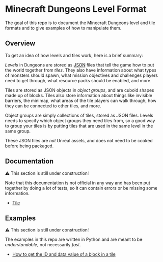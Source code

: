 # Minecraft Dungeons Level Format

The goal of this repo is to document the Minecraft Dungeons level and tile formats and to give examples of how to manipulate them.

## Overview

To get an idea of how levels and tiles work, here is a brief summary:

*Levels* in Dungeons are stored as [JSON](https://www.json.org/json-en.html) files that tell the game how to put the world together from *tiles*. They also have information about what types of monsters should spawn, what mission objectives and challenges players need to get through, what resource packs should be enabled, and more.

Tiles are stored as JSON objects in *object groups*, and are cuboid shapes made up of blocks. Tiles also store information about things like invisible barriers, the minimap, what areas of the tile players can walk through, how they can be connected to other tiles, and more.

Object groups are simply collections of tiles, stored as JSON files. Levels needs to specify which object groups they need tiles from, so a good way to group your tiles is by putting tiles that are used in the same level in the same group.

These JSON files are *not* Unreal assets, and does not need to be cooked before being packaged.

## Documentation

:warning: This section is still under construction!

Note that this documentation is not official in any way and has been put together by doing a lot of tests, so it can contain errors or be missing some information.

- [Tile](/docs/Tile.md)

## Examples

:warning: This section is still under construction!

The examples in this repo are written in Python and are meant to be *understandable*, not necessarily *fast*.

- [How to get the ID and data value of a block in a tile](/examples/Get_Block_IDs_and_Data_Values.py)